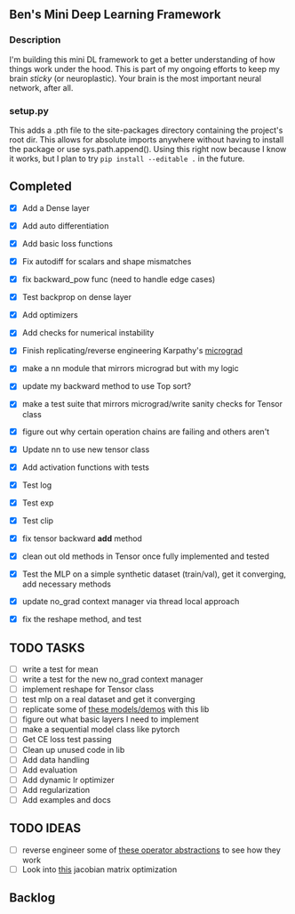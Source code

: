 ## Ben's Mini Deep Learning Framework

### Description
I'm building this mini DL framework to get a better understanding of how things work under the hood. This is part of my ongoing efforts to keep my brain *sticky* (or neuroplastic). Your brain is the most important neural network, after all.

### setup.py
This adds a .pth file to the site-packages directory containing the project's root dir. This allows for absolute imports anywhere without having to install the package or use sys.path.append(). Using this right now because I know it works, but I plan to try `pip install --editable .` in the future.

## Completed
- [X] Add a Dense layer
- [X] Add auto differentiation
- [X] Add basic loss functions
- [X] Fix autodiff for scalars and shape mismatches
- [X] fix backward_pow func (need to handle edge cases)
- [X] Test backprop on dense layer
- [X] Add optimizers
- [X] Add checks for numerical instability
- [X] Finish replicating/reverse engineering Karpathy's [micrograd](https://github.com/karpathy/micrograd)
- [X] make a nn module that mirrors micrograd but with my logic
- [X] update my backward method to use Top sort?
- [X] make a test suite that mirrors micrograd/write sanity checks for Tensor class
- [X] figure out why certain operation chains are failing and others aren't
- [X] Update nn to use new tensor class
- [X] Add activation functions with tests
- [X] Test log
- [X] Test exp
- [X] Test clip
- [X] fix tensor backward __add__ method
- [X] clean out old methods in Tensor once fully implemented and tested
- [X] Test the MLP on a simple synthetic dataset (train/val), get it converging, add necessary methods
- [X] update no_grad context manager via thread local approach
- [X] fix the reshape method, and test


## TODO TASKS
- [ ] write a test for mean
- [ ] write a test for the new no_grad context manager
- [ ] implement reshape for Tensor class
- [ ] test mlp on a real dataset and get it converging
- [ ] replicate some of [these models/demos](https://github.com/probml/pyprobml/tree/master/notebooks/book1/13) with this lib
- [ ] figure out what basic layers I need to implement
- [ ] make a sequential model class like pytorch
- [ ] Get CE loss test passing
- [ ] Clean up unused code in lib
- [ ] Add data handling
- [ ] Add evaluation
- [ ] Add dynamic lr optimizer
- [ ] Add regularization
- [ ] Add examples and docs

## TODO IDEAS
- [ ] reverse engineer some of [these operator abstractions](https://github.com/wilson-labs/cola) to see how they work 
- [ ] Look into [this](https://vmartin.fr/automatic-jacobian-matrix-computation-with-sympy.html) jacobian matrix optimization

## Backlog
